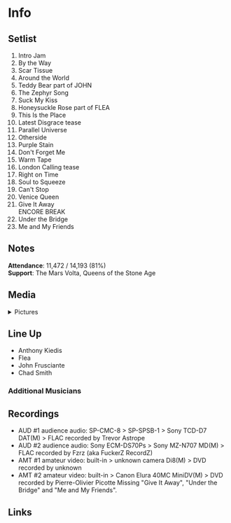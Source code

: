 # Info

## Setlist

1. Intro Jam
2. By the Way
3. Scar Tissue
4. Around the World
5. Teddy Bear part of JOHN
6. The Zephyr Song
7. Suck My Kiss
8. Honeysuckle Rose part of FLEA
9. This Is the Place
10. Latest Disgrace tease
11. Parallel Universe
12. Otherside
13. Purple Stain
14. Don't Forget Me
15. Warm Tape
16. London Calling tease
17. Right on Time
18. Soul to Squeeze
19. Can't Stop
20. Venice Queen
21. Give It Away
<br> ENCORE BREAK
22. Under the Bridge
23. Me and My Friends

## Notes

**Attendance**: 11,472 / 14,193 (81%)<br>
**Support**: The Mars Volta, Queens of the Stone Age

## Media 

<details>
  <summary>Pictures</summary>
  <!--<img alt="Setlist" title="Setlist" src="_.jpg" height="200" />-->
</details>

## Line Up

* Anthony Kiedis
* Flea
* John Frusciante
* Chad Smith

### Additional Musicians

## Recordings

* AUD #1 audience audio: SP-CMC-8 > SP-SPSB-1 > Sony TCD-D7 DAT(M) > FLAC recorded by Trevor Astrope  
* AUD #2 audience audio: Sony ECM-DS70Ps > Sony MZ-N707 MD(M) > FLAC recorded by Fzrz (aka FuckerZ RecordZ)  
* AMT #1 amateur video: built-in > unknown camera Di8(M) > DVD recorded by unknown
* AMT #2 amateur video: built-in > Canon Elura 40MC MiniDV(M) > DVD recorded by Pierre-Olivier Picotte Missing "Give It Away", "Under the Bridge" and "Me and My Friends".

## Links
